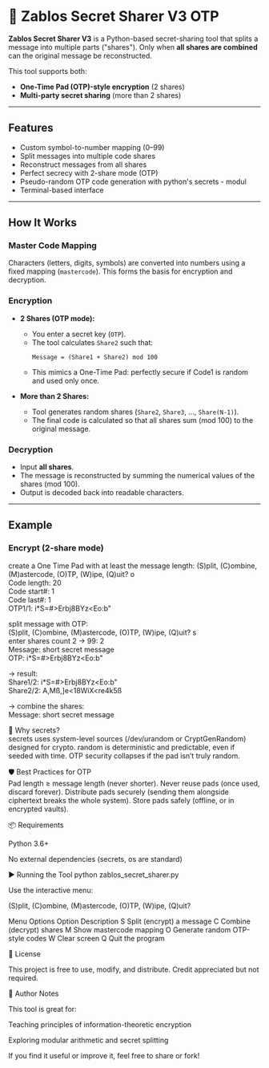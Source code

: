 # 🔐 Zablos Secret Sharer V3 OTP

**Zablos Secret Sharer V3** is a Python-based secret-sharing tool that splits a message into multiple parts ("shares").
Only when **all shares are combined** can the original message be reconstructed.

This tool supports both:

- **One-Time Pad (OTP)-style encryption** (2 shares)
- **Multi-party secret sharing** (more than 2 shares)

---

## Features

- Custom symbol-to-number mapping (0–99)
- Split messages into multiple code shares
- Reconstruct messages from all shares
- Perfect secrecy with 2-share mode (OTP)
- Pseudo-random OTP code generation with python's secrets - modul
- Terminal-based interface

---

## How It Works

### Master Code Mapping

Characters (letters, digits, symbols) are converted into numbers using a fixed mapping (`mastercode`). This forms the basis for encryption and decryption.

### Encryption

- **2 Shares (OTP mode):**
  - You enter a secret key (`OTP`).
  - The tool calculates `Share2` such that:
    ```
    Message = (Share1 + Share2) mod 100
    ```
  - This mimics a One-Time Pad: perfectly secure if Code1 is random and used only once.

- **More than 2 Shares:**
  - Tool generates random shares (`Share2`, `Share3`, ..., `Share(N-1)`).
  - The final code is calculated so that all shares sum (mod 100) to the original message.

### Decryption

- Input **all shares**.
- The message is reconstructed by summing the numerical values of the shares (mod 100).
- Output is decoded back into readable characters.

---

## Example

### Encrypt (2-share mode)
create a One Time Pad with at least the message length:
(S)plit, (C)ombine, (M)astercode, (O)TP, (W)ipe, (Q)uit? o  
Code length: 20  
Code start#: 1  
Code last#: 1  
OTP1/1: i*S=#>Erbj8BYz<Eo:b"  

split message with OTP:  
(S)plit, (C)ombine, (M)astercode, (O)TP, (W)ipe, (Q)uit? s  
enter shares count 2 -> 99: 2  
Message: short secret message  
OTP: i*S=#>Erbj8BYz<Eo:b"  
  
-> result:  
Share1/2: i*S=#>Erbj8BYz<Eo:b"  
Share2/2: A,Mß,]e<18WiX<re4k5ß
  
-> combine the shares:  
Message: short secret message  
  
🎲 Why secrets?  
secrets uses system-level sources (/dev/urandom or CryptGenRandom) designed for crypto.
random is deterministic and predictable, even if seeded with time.
OTP security collapses if the pad isn’t truly random.


🛡️ Best Practices for OTP  
Pad length ≥ message length (never shorter).
Never reuse pads (once used, discard forever).
Distribute pads securely (sending them alongside ciphertext breaks the whole system).
Store pads safely (offline, or in encrypted vaults).


📦 Requirements

Python 3.6+

No external dependencies (secrets, os are standard)

▶️ Running the Tool
python zablos_secret_sharer.py


Use the interactive menu:

(S)plit, (C)ombine, (M)astercode, (O)TP, (W)ipe, (Q)uit?

Menu Options
Option	Description
S	Split (encrypt) a message
C	Combine (decrypt) shares
M	Show mastercode mapping
O	Generate random OTP-style codes
W	Clear screen
Q	Quit the program


📘 License

This project is free to use, modify, and distribute.
Credit appreciated but not required.

🧠 Author Notes

This tool is great for:

Teaching principles of information-theoretic encryption

Exploring modular arithmetic and secret splitting

If you find it useful or improve it, feel free to share or fork!
